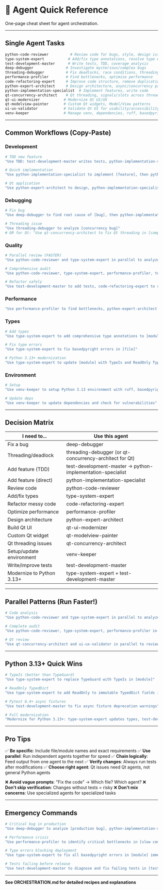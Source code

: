 # 🚀 Agent Quick Reference

One-page cheat sheet for agent orchestration.

---

## Single Agent Tasks

```bash
python-code-reviewer          # Review code for bugs, style, design issues
type-system-expert           # Add/fix type annotations, resolve type errors
test-development-master      # Write tests, TDD, coverage analysis
deep-debugger               # Investigate mysterious/complex bugs
threading-debugger          # Fix deadlocks, race conditions, threading bugs
performance-profiler        # Find bottlenecks, optimize performance
code-refactoring-expert     # Improve code structure, remove duplication
python-expert-architect     # Design architecture, async/concurrency patterns
python-implementation-specialist  # Implement features, write code
qt-concurrency-architect    # Qt threading, signals/slots across threads
qt-ui-modernizer           # Modernize Qt UI/UX
qt-modelview-painter       # Custom Qt widgets, Model/View patterns
ui-ux-validator            # Validate Qt UI for usability/accessibility
venv-keeper                # Manage venv, dependencies, ruff, basedpyright
```

---

## Common Workflows (Copy-Paste)

### Development
```bash
# TDD new feature
"Use TDD: test-development-master writes tests, python-implementation-specialist implements, python-code-reviewer reviews"

# Quick implementation
"Use python-implementation-specialist to implement [feature], then python-code-reviewer to review"

# Qt application
"Use python-expert-architect to design, python-implementation-specialist to implement, qt-ui-modernizer for UI"
```

### Debugging
```bash
# Fix bug
"Use deep-debugger to find root cause of [bug], then python-implementation-specialist to fix"

# Threading issue
"Use threading-debugger to analyze [concurrency bug]"
# OR for Qt: "Use qt-concurrency-architect to fix Qt threading in [component]"
```

### Quality
```bash
# Parallel review (FASTER)
"Use python-code-reviewer and type-system-expert in parallel to analyze [file]"

# Comprehensive audit
"Use python-code-reviewer, type-system-expert, performance-profiler, test-development-master in parallel to audit [module]"

# Refactor safely
"Use test-development-master to add tests, code-refactoring-expert to refactor, python-code-reviewer to verify"
```

### Performance
```bash
"Use performance-profiler to find bottlenecks, python-expert-architect to design optimizations, python-implementation-specialist to implement"
```

### Types
```bash
# Add types
"Use type-system-expert to add comprehensive type annotations to [module]"

# Fix type errors
"Use type-system-expert to fix basedpyright errors in [file]"

# Python 3.13+ modernization
"Use type-system-expert to update [module] with TypeIs and ReadOnly TypedDict"
```

### Environment
```bash
# Setup
"Use venv-keeper to setup Python 3.13 environment with ruff, basedpyright, pytest"

# Update deps
"Use venv-keeper to update dependencies and check for vulnerabilities"
```

---

## Decision Matrix

| I need to...                    | Use this agent                              |
|---------------------------------|---------------------------------------------|
| Fix a bug                       | deep-debugger                               |
| Threading/deadlock              | threading-debugger (or qt-concurrency-architect for Qt) |
| Add feature (TDD)               | test-development-master → python-implementation-specialist |
| Add feature (direct)            | python-implementation-specialist            |
| Review code                     | python-code-reviewer                        |
| Add/fix types                   | type-system-expert                          |
| Refactor messy code             | code-refactoring-expert                     |
| Optimize performance            | performance-profiler                        |
| Design architecture             | python-expert-architect                     |
| Build Qt UI                     | qt-ui-modernizer                            |
| Custom Qt widget                | qt-modelview-painter                        |
| Qt threading issues             | qt-concurrency-architect                    |
| Setup/update environment        | venv-keeper                                 |
| Write/improve tests             | test-development-master                     |
| Modernize to Python 3.13+       | type-system-expert + test-development-master |

---

## Parallel Patterns (Run Faster!)

```bash
# Code analysis
"Use python-code-reviewer and type-system-expert in parallel to analyze [file]"

# Complete audit
"Use python-code-reviewer, type-system-expert, performance-profiler in parallel to audit [module]"

# Qt review
"Use qt-concurrency-architect and ui-ux-validator in parallel to review [Qt app]"
```

---

## Python 3.13+ Quick Wins

```bash
# TypeIs (better than TypeGuard)
"Use type-system-expert to replace TypeGuard with TypeIs in [module]"

# ReadOnly TypedDict
"Use type-system-expert to add ReadOnly to immutable TypedDict fields in [config]"

# Pytest 8.4+ async fixtures
"Use test-development-master to fix async fixture deprecation warnings"

# Full modernization
"Modernize for Python 3.13+: type-system-expert updates types, test-development-master fixes async fixtures, venv-keeper updates tools"
```

---

## Pro Tips

✅ **Be specific**: Include file/module names and exact requirements
✅ **Use parallel**: Run independent agents together for speed
✅ **Chain logically**: Feed output from one agent to the next
✅ **Verify changes**: Always run tests after modifications
✅ **Choose right agent**: Qt issues need Qt agents, not general Python agents

❌ **Avoid vague prompts**: "Fix the code" → Which file? Which agent?
❌ **Don't skip verification**: Changes without tests = risky
❌ **Don't mix concerns**: Use specialized agents for specialized tasks

---

## Emergency Commands

```bash
# Critical bug in production
"Use deep-debugger to analyze [production bug], python-implementation-specialist to hotfix, test-development-master to add regression test"

# Performance crisis
"Use performance-profiler to identify critical bottlenecks in [slow component]"

# Type errors blocking deployment
"Use type-system-expert to fix all basedpyright errors in [module] immediately"

# Tests failing before release
"Use test-development-master to diagnose and fix failing tests in [test suite]"
```

---

**See ORCHESTRATION.md for detailed recipes and explanations**
